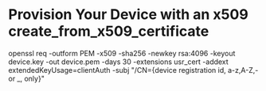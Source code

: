 # Provision Your Device with an x509 create_from_x509_certificate

openssl req -outform PEM -x509 -sha256 -newkey rsa:4096 -keyout device.key -out device.pem -days 30 -extensions usr_cert -addext extendedKeyUsage=clientAuth -subj "/CN={device registration id, a-z,A-Z,- or _, only}"